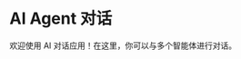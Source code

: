 
# AI Agent 对话

欢迎使用 AI 对话应用！在这里，你可以与多个智能体进行对话。

<Messages :messages="messages" />

<Chat />

<script setup>
import { ref } from 'vue';
import Chat from '../cmps/chat/index.vue';
import Messages from '../cmps/messages/index.vue';

const messages = ref([
  { sender: 'User', text: 'Hello!' },
  { sender: 'Agent', text: 'Hi there! How can I assist you today?' }
]);
</script>

